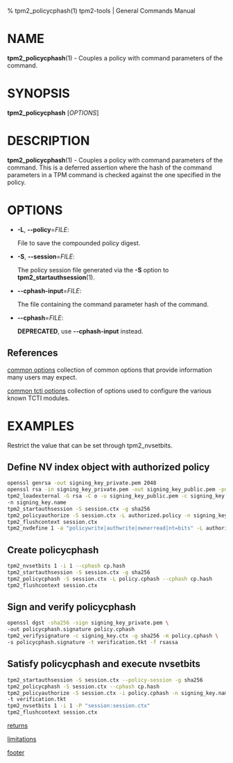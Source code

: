 % tpm2_policycphash(1) tpm2-tools | General Commands Manual

# NAME

**tpm2_policycphash**(1) - Couples a policy with command parameters of the
command.

# SYNOPSIS

**tpm2_policycphash** [*OPTIONS*]

# DESCRIPTION

**tpm2_policycphash**(1) - Couples a policy with command parameters of the
command. This is a deferred assertion where the hash of the command parameters
in a TPM command is checked against the one specified in the policy.

# OPTIONS

  * **-L**, **\--policy**=_FILE_:

    File to save the compounded policy digest.

  * **-S**, **\--session**=_FILE_:

    The policy session file generated via the **-S** option to
    **tpm2_startauthsession**(1).

  * **\--cphash-input**=_FILE_:

    The file containing the command parameter hash of the command.

  * **\--cphash**=_FILE_:

    **DEPRECATED**, use **--cphash-input** instead.

## References

[common options](common/options.md) collection of common options that provide
information many users may expect.

[common tcti options](common/tcti.md) collection of options used to configure
the various known TCTI modules.

# EXAMPLES

Restrict the value that can be set through tpm2_nvsetbits.

## Define NV index object with authorized policy
```bash
openssl genrsa -out signing_key_private.pem 2048
openssl rsa -in signing_key_private.pem -out signing_key_public.pem -pubout
tpm2_loadexternal -G rsa -C o -u signing_key_public.pem -c signing_key.ctx \
-n signing_key.name
tpm2_startauthsession -S session.ctx -g sha256
tpm2_policyauthorize -S session.ctx -L authorized.policy -n signing_key.name
tpm2_flushcontext session.ctx
tpm2_nvdefine 1 -a "policywrite|authwrite|ownerread|nt=bits" -L authorized.policy
```

## Create policycphash
```bash
tpm2_nvsetbits 1 -i 1 --cphash cp.hash
tpm2_startauthsession -S session.ctx -g sha256
tpm2_policycphash -S session.ctx -L policy.cphash --cphash cp.hash
tpm2_flushcontext session.ctx
```

## Sign and verify policycphash
```bash
openssl dgst -sha256 -sign signing_key_private.pem \
-out policycphash.signature policy.cphash
tpm2_verifysignature -c signing_key.ctx -g sha256 -m policy.cphash \
-s policycphash.signature -t verification.tkt -f rsassa
```

## Satisfy policycphash and execute nvsetbits
```bash
tpm2_startauthsession -S session.ctx --policy-session -g sha256
tpm2_policycphash -S session.ctx --cphash cp.hash
tpm2_policyauthorize -S session.ctx -i policy.cphash -n signing_key.name \
-t verification.tkt
tpm2_nvsetbits 1 -i 1 -P "session:session.ctx"
tpm2_flushcontext session.ctx
```

[returns](common/returns.md)

[limitations](common/policy-limitations.md)

[footer](common/footer.md)
